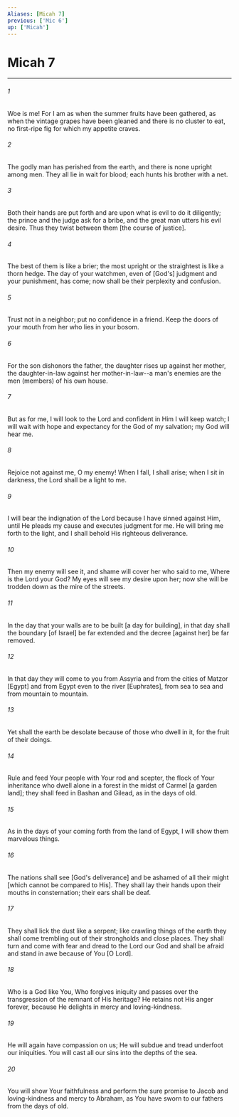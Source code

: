```yaml
---
Aliases: [Micah 7]
previous: ['Mic 6']
up: ['Micah']
---
```

# Micah 7

***














###### 1 






Woe is me! For I am as when the summer fruits have been gathered, as when the vintage grapes have been gleaned and there is no cluster to eat, no first-ripe fig for which my appetite craves. 













###### 2 






The godly man has perished from the earth, and there is none upright among men. They all lie in wait for blood; each hunts his brother with a net. 













###### 3 






Both their hands are put forth and are upon what is evil to do it diligently; the prince and the judge ask for a bribe, and the great man utters his evil desire. Thus they twist between them [the course of justice]. 













###### 4 






The best of them is like a brier; the most upright or the straightest is like a thorn hedge. The day of your watchmen, even of [God's] judgment and your punishment, has come; now shall be their perplexity and confusion. 













###### 5 






Trust not in a neighbor; put no confidence in a friend. Keep the doors of your mouth from her who lies in your bosom. 













###### 6 






For the son dishonors the father, the daughter rises up against her mother, the daughter-in-law against her mother-in-law--a man's enemies are the men (members) of his own house. 













###### 7 






But as for me, I will look to the Lord and confident in Him I will keep watch; I will wait with hope and expectancy for the God of my salvation; my God will hear me. 













###### 8 






Rejoice not against me, O my enemy! When I fall, I shall arise; when I sit in darkness, the Lord shall be a light to me. 













###### 9 






I will bear the indignation of the Lord because I have sinned against Him, until He pleads my cause and executes judgment for me. He will bring me forth to the light, and I shall behold His righteous deliverance. 













###### 10 






Then my enemy will see it, and shame will cover her who said to me, Where is the Lord your God? My eyes will see my desire upon her; now she will be trodden down as the mire of the streets. 













###### 11 






In the day that your walls are to be built [a day for building], in that day shall the boundary [of Israel] be far extended and the decree [against her] be far removed. 













###### 12 






In that day they will come to you from Assyria and from the cities of Matzor [Egypt] and from Egypt even to the river [Euphrates], from sea to sea and from mountain to mountain. 













###### 13 






Yet shall the earth be desolate because of those who dwell in it, for the fruit of their doings. 













###### 14 






Rule and feed Your people with Your rod and scepter, the flock of Your inheritance who dwell alone in a forest in the midst of Carmel [a garden land]; they shall feed in Bashan and Gilead, as in the days of old. 













###### 15 






As in the days of your coming forth from the land of Egypt, I will show them marvelous things. 













###### 16 






The nations shall see [God's deliverance] and be ashamed of all their might [which cannot be compared to His]. They shall lay their hands upon their mouths in consternation; their ears shall be deaf. 













###### 17 






They shall lick the dust like a serpent; like crawling things of the earth they shall come trembling out of their strongholds and close places. They shall turn and come with fear and dread to the Lord our God and shall be afraid and stand in awe because of You [O Lord]. 













###### 18 






Who is a God like You, Who forgives iniquity and passes over the transgression of the remnant of His heritage? He retains not His anger forever, because He delights in mercy and loving-kindness. 













###### 19 






He will again have compassion on us; He will subdue and tread underfoot our iniquities. You will cast all our sins into the depths of the sea. 













###### 20 






You will show Your faithfulness and perform the sure promise to Jacob and loving-kindness and mercy to Abraham, as You have sworn to our fathers from the days of old.
